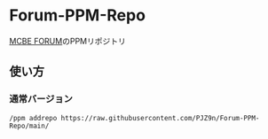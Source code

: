 # Forum-PPM-Repo

[MCBE FORUM](https://forum.mcbe.jp)のPPMリポジトリ

## 使い方

### 通常バージョン
`/ppm addrepo https://raw.githubusercontent.com/PJZ9n/Forum-PPM-Repo/main/`
